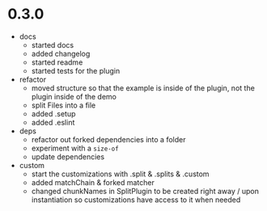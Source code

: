 # 0.3.0
- docs
  - started docs
  - added changelog
  - started readme
  - started tests for the plugin
- refactor
  - moved structure so that the example is inside of the plugin, not the plugin inside of the demo
  - split Files into a file
  - added .setup
  - added .eslint
- deps
  - refactor out forked dependencies into a folder
  - experiment with a `size-of`
  - update dependencies
- custom
  - start the customizations with .split & .splits & .custom
  - added matchChain & forked matcher
  - changed chunkNames in SplitPlugin to be created right away / upon instantiation so customizations have access to it when needed
